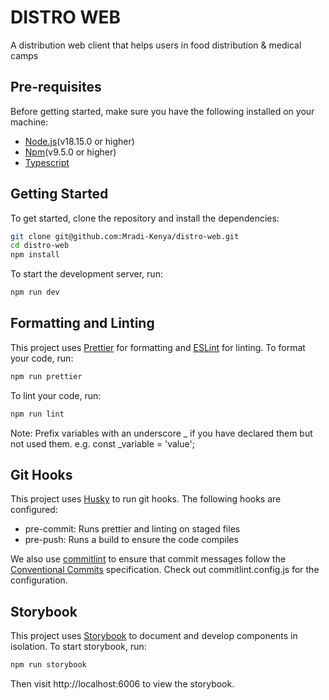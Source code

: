 # DISTRO WEB
A distribution web client that helps users in food distribution & medical camps

## Pre-requisites
Before getting started, make sure you have the following installed on your machine:
- [Node.js](https://nodejs.org/en/download/)(v18.15.0 or higher)
- [Npm](https://www.npmjs.com/get-npm)(v9.5.0 or higher)
- [Typescript](https://www.typescriptlang.org/download)

## Getting Started
To get started, clone the repository and install the dependencies:

```bash
git clone git@github.com:Mradi-Kenya/distro-web.git
cd distro-web
npm install
```

To start the development server, run:

```bash
npm run dev
```

## Formatting and Linting
This project uses [Prettier](https://prettier.io/) for formatting and [ESLint](https://eslint.org/) for linting. To format your code, run:

```bash
npm run prettier
```

To lint your code, run:

```bash
npm run lint
```
Note: Prefix variables with an underscore _ if you have declared them but not used them.
e.g. const _variable = 'value';

## Git Hooks
This project uses [Husky](https://typicode.github.io/husky) to run git hooks. The following hooks are configured:
- pre-commit: Runs prettier and linting on staged files
- pre-push: Runs a build to ensure the code compiles

We also use [commitlint](https://commitlint.js.org/#/) to ensure that commit messages follow the [Conventional Commits](https://www.conventionalcommits.org/en/v1.0.0/) specification.
Check out commitlint.config.js for the configuration.

## Storybook
This project uses [Storybook](https://storybook.js.org/) to document and develop components in isolation. To start storybook, run:

```bash
npm run storybook
```

Then visit http://localhost:6006 to view the storybook.








